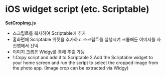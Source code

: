 # iOS widget script (etc. Scriptable)
**SetCropImg.js**

- 스크립트를 복사하여 Scriptable에 추가
- 홈화면에 Scriptable 위젯을 추가하고 스크립트를 실행시켜 크롭해둔 이미지를 사진앱에서 선택.
- 이미지 크롭은 Widgy를 통해 추출 가능
- 1.Copy script and add it to Scriptable
  2.Add the Scriptable widget to your home screen and run the script to select the cropped image from the photo app.  (Image crop can be extracted via Widgy)

